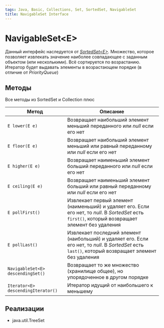 ```yaml
---
tags: Java, Basic, Collections, Set, SortedSet, NavigableSet
title: NavigableSet Interface
---
```

# NavigableSet\<E>
Данный интерфейс наследуется от [*SortedSet\<E>*]().
Множество, которое позволяет извлекать значение наиболее совпадающее с заданным объектом (или несколькими). Всё сортируется по возрастанию.
Итератор будет выдавать элементы в возрастающем порядке (в отличие от *PriorityQueue*)

## Методы
Все методы из SortedSet и Collection плюс


| Метод                              | Описание                                                                                                                                              |
| ---------------------------------- | ----------------------------------------------------------------------------------------------------------------------------------------------------- |
| `E lower(E e)`                     | Возвращает наибольший элемент меньший переданного или *null* если его нет                                                                             |
| `E floor(E e)`                     | Возвращает наибольший элемент меньший или равный переданному или *null* если его нет                                                                  |
| `E higher(E e)`                    | Возвращает наименьший элемент больший переданного или *null* если его нет                                                                             |
| `E ceiling(E e)`                   | Возвращает наименьший элемент больший или равный переданному или *null* если его нет                                                                  |
| `E pollFirst()`                    | Извлекает первый элемент (наименьший) и удаляет его. Если его нет, то *null*. В *SortedSet* есть `first()`, который возвращает элемент без удаления   |
| `E pollLast()`                     | Извлекает последний элемент (наибольший) и удаляет его. Если его нет, то *null*. В *SortedSet* есть `last()`, который возвращает элемент без удаления |
| `NavigableSet<E> descendingSet()`  | Возвращает то же множество (хранилище общее), но упорядоченное в другом порядке                                                                       |
| `Iterator<E> descendingIterator()` | Итератор идущий от наибольшего к меньшему                                                                                                             |


## Реализации
* java.util.TreeSet
